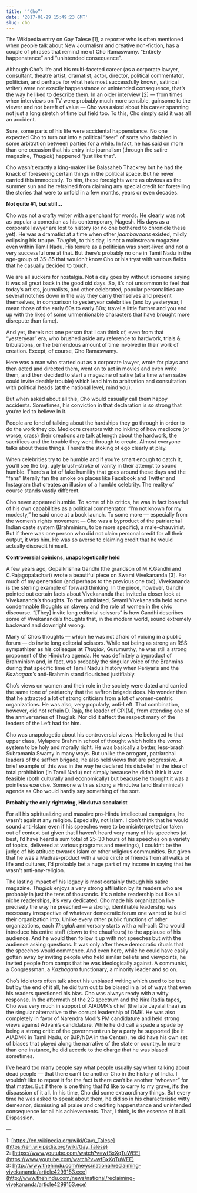 ```yaml
---
title: '“Cho”'
date: '2017-01-29 15:49:23 GMT'
slug: cho
---
```

The Wikipedia entry on Gay Talese \[1\], a reporter who is often mentioned when people talk about New Journalism and creative non-fiction, has a couple of phrases that remind me of Cho Ramaswamy. “Entirely happenstance” and “unintended consequence”.

Although Cho’s life and his multi-faceted career (as a corporate lawyer, consultant, theatre artist, dramatist, actor, director, political commentator, politician, and perhaps for what he’s most successfully known, satirical writer) were not exactly happenstance or unintended consequence, that’s the way he liked to describe them. In an older interview \[2\] — from times when interviews on TV were probably much more sensible, gainsome to the viewer and not bereft of value — Cho was asked about his career spanning not just a long stretch of time but field too. To this, Cho simply said it was all an accident.

Sure, some parts of his life were accidental happenstance. No one expected Cho to turn out into a political “seer” of sorts who dabbled in some arbitration between parties for a while. In fact, he has said on more than one occasion that his entry into journalism (through the satire magazine, _Thuglak_) happened “just like that”.

Cho wasn’t exactly a king-maker like Balasaheb Thackrey but he had the knack of foreseeing certain things in the political space. But he never carried this immodestly. To him, these foresights were as obvious as the summer sun and he refrained from claiming any special credit for foretelling the stories that were to unfold in a few months, years or even decades.

**Not quite #1, but still…**

Cho was not a crafty writer with a penchant for words. He clearly was not as popular a comedian as his contemporary, Nagesh. His days as a corporate lawyer are lost to history (or no one bothered to chronicle these yet). He was a dramatist at a time when other _jaambavaans_ existed, mildly eclipsing his troupe. _Thuglak_, to this day, is not a mainstream magazine even within Tamil Nadu. His tenure as a politician was short-lived and not a very successful one at that. But there’s probably no one in Tamil Nadu in the age-group of 35-85 that wouldn’t know Cho or his tryst with various fields that he casually decided to touch.

We are all suckers for nostalgia. Not a day goes by without someone saying it was all great back in the good old days. So, it’s not uncommon to feel that today’s artists, journalists, and other celebrated, popular personalities are several notches down in the way they carry themselves and present themselves, in comparison to yesteryear celebrities (and by yesteryear, I mean those of the early 60s to early 80s; travel a little further and you end up with the likes of some unmentionable characters that have brought more disrepute than fame).

And yet, there’s not one person that I can think of, even from that “yesteryear” era, who brushed aside any reference to hardwork, trials & tribulations, or the tremendous amount of time involved in their work of creation. Except, of course, Cho Ramaswamy.

Here was a man who started out as a corporate lawyer, wrote for plays and then acted and directed them, went on to act in movies and even write them, and then decided to start a magazine of satire (at a time when satire could invite deathly trouble) which lead him to arbitration and consultation with political heads (at the national level, mind you).

But when asked about all this, Cho would casually call them happy accidents. Sometimes, his conviction in that declaration is so strong that you’re led to believe in it.

People are fond of talking about the hardships they go through in order to do the work they do. Mediocre creators with no inkling of how mediocre (or worse, crass) their creations are talk at length about the hardwork, the sacrifices and the trouble they went through to create. Almost everyone talks about these things. There’s the stoking of ego clearly at play.

When celebrities try to be humble and if you’re smart enough to catch it, you’ll see the big, ugly brush-stroke of vanity in their attempt to sound humble. There’s a lot of fake humility that goes around these days and the “fans” literally fan the smoke on places like Facebook and Twitter and Instagram that creates an illusion of a humble celebrity. The reality of course stands vastly different.

Cho never appeared humble. To some of his critics, he was in fact boastful of his own capabilities as a political commentator. “I’m not known for my modesty,” he said once at a book launch. To some more — especially from the women’s rights movement — Cho was a byproduct of the patriarchal Indian caste system (Brahminism, to be more specific), a male-chauvinist. But if there was one person who did not claim personal credit for all their output, it was him. He was so averse to claiming credit that he would actually discredit himself.

**Controversial opinions, unapologetically held**

A few years ago, Gopalkrishna Gandhi (the grandson of M.K.Gandhi and C.Rajagopalachari) wrote a beautiful piece on Swami Vivekananda \[3\]. For much of my generation (and perhaps to the previous one too), Vivekananda is the sterling example of forward thinking. In the piece, however, Gandhi pointed out certain facts about Vivekananda that invited a closer look at Vivekananda’s thoughts. To the uninitiated, Swami Vivekananda held some condemnable thoughts on slavery and the role of women in the civic discourse. “\[They\] invite long editorial scissors” is how Gandhi describes some of Vivekananda’s thoughts that, in the modern world, sound extremely backward and downright wrong.

Many of Cho’s thoughts — which he was not afraid of voicing in a public forum — do invite long editorial scissors. While not being as strong an RSS sympathizer as his colleague at _Thuglak_, Gurumurthy, he was still a strong proponent of the Hindutva agenda. He was definitely a byproduct of Brahminism and, in fact, was probably the singular voice of the Brahmins during that specific time of Tamil Nadu’s history when Periyar’s and the _Kazhagam_’s anti-Brahmin stand flourished justifiably.

Cho’s views on women and their role in the society were dated and carried the same tone of patriarchy that the saffron brigade does. No wonder then that he attracted a lot of strong criticism from a lot of women-centric organizations. He was also, very popularly, anti-Left. That combination, however, did not refrain D. Raja, the leader of CPI(M), from attending one of the anniversaries of Thuglak. Nor did it affect the respect many of the leaders of the Left had for him.

Cho was unapologetic about his controversial views. He belonged to that upper class, Mylapore Brahmin school of thought which holds the _varna_ system to be holy and morally right. He was basically a better, less-brash Subramania Swamy in many ways. But unlike the arrogant, patriarchal leaders of the saffron brigade, he also held views that are progressive. A brief example of this was in the way he declared his disbelief in the idea of total prohibition (in Tamil Nadu) not simply because he didn’t think it was feasible (both culturally and economically) but beacuse he thought it was a pointless exercise. Someone with as strong a Hindutva (and Brahminical) agenda as Cho would hardly say something of the sort.

**Probably the only rightwing, Hindutva secularist**

For all his spiritualizing and massive pro-Hindu intellectual campaigns, he wasn’t against any religion. Especially, not Islam. I don’t think that he would sound anti-Islam even if his speeches were to be misinterpreted or taken out of context but given that I haven’t heard very many of his speeches (at best, I’d have heard a sum total of 25-30 hours of his speeches on a variety of topics, delivered at various programs and meetings), I couldn’t be the judge of his attitude towards Islam or other religious communities. But given that he was a Madras-product with a wide circle of friends from all walks of life and cultures, I’d probably bet a huge part of my income in saying that he wasn’t anti-any-religion.

The lasting impact of his legacy is most certainly through his satire magazine. _Thuglak_ enjoys a very strong affiliation by its readers who are probably in just the tens of thousands. It’s a niche readership but like all niche readerships, it’s very dedicated. Cho made his organization live precisely the way he preached — a strong, identifiable leadership was necessary irrespective of whatever democratic forum one wanted to build their organization into. Unlike every other public functions of other organizations, each _Thuglak_ anniversary starts with a roll-call: Cho would introduce his entire staff (down to the chauffeurs) to the applause of his audience. And he would then follow it up with not speeches but with the audience asking questions. It was only after these democratic rituals that the speeches would commence. And even here, while he could have easily gotten away by inviting people who held similar beliefs and viewpoints, he invited people from camps that he was ideologically against. A communist, a Congressman, a _Kazhagam_ functionary, a minority leader and so on.

Cho’s idolators often talk about his unbiased writing which used to be true but by the end of it all, he did turn out to be biased in a lot of ways that even his readers questioned his bias. Cho was always ready with a witty response. In the aftermath of the 2G spectrum and the Nira Radia tapes, Cho was very much in support of AIADMK’s chief (the late Jayalalithaa) as the singular alternative to the corrupt leadership of DMK. He was also completely in favor of Narendra Modi’s PM candidature and held strong views against Advani’s candidature. While he did call a spade a spade by being a strong critic of the government run by a party he supported (be it AIADMK in Tamil Nadu, or BJP/NDA in the Center), he did have his own set of biases that played along the narrative of the state or country. In more than one instance, he did accede to the charge that he was biased sometimes.

I’ve heard too many people say what people usually say when talking about dead people — that there can’t be another Cho in the history of India. I wouldn’t like to repeat it for the fact is there can’t be another “whoever” for that matter. But if there is one thing that I’d like to carry to my grave, it’s the dispassion of it all. In his time, Cho did some extraordinary things. But every time he was asked to speak about them, he did so in his characteristic witty demeanor, dismissing all praise and crediting happenstance and unintended consequence for all his achievements. That, I think, is the essence of it all. Dispassion.

—

1: [https://en.wikipedia.org/wiki/Gay\_Talese](https://en.wikipedia.org/wiki/Gay_Talese)  
2: [https://www.youtube.com/watch?v=wfBxXqTuWEE](https://www.youtube.com/watch?v=wfBxXqTuWEE)  
3: [http://www.thehindu.com/news/national/reclaiming-vivekananda/article4299153.ece](http://www.thehindu.com/news/national/reclaiming-vivekananda/article4299153.ece)
